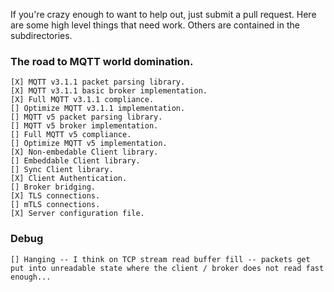 If you're crazy enough to want to help out, just submit a pull request. Here are some high level things that need work. Others are contained in the subdirectories.

### The road to MQTT world domination.

    [X] MQTT v3.1.1 packet parsing library.
    [X] MQTT v3.1.1 basic broker implementation.
    [X] Full MQTT v3.1.1 compliance.
    [] Optimize MQTT v3.1.1 implementation.
    [] MQTT v5 packet parsing library.
    [] MQTT v5 broker implementation.
    [] Full MQTT v5 compliance.
    [] Optimize MQTT v5 implementation.
    [X] Non-embedable Client library.
    [] Embeddable Client library.
    [] Sync Client library.
    [X] Client Authentication.
    [] Broker bridging.
    [X] TLS connections.
    [] mTLS connections.
    [X] Server configuration file.

### Debug

    [] Hanging -- I think on TCP stream read buffer fill -- packets get put into unreadable state where the client / broker does not read fast enough...
